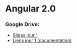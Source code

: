 # Angular 2.0

### Google Drive:

* [Slides jour 1]
* [Liens jour 1 (documentation)]


[Slides jour 1]: <https://docs.google.com/presentation/d/152_9APJbzUOJKyF6ot-R9F-mF4kwyjJN2qJPaf6bGBU/edit?usp=sharing>
[Liens jour 1 (documentation)]: <https://docs.google.com/document/d/149laUVXX9giGu3cj1QBEPOjOjsM77JTvX8sZMzGdeQk/edit?usp=sharing>
